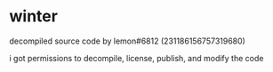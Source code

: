 # winter
decompiled source code by lemon#6812 (231186156757319680)

i got permissions to decompile, license, publish, and modify the code
